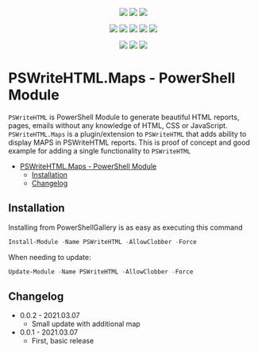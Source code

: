 ﻿<p align="center">
  <a href="https://www.powershellgallery.com/packages/PSWriteHTML.Maps"><img src="https://img.shields.io/powershellgallery/v/PSWriteHTML.Maps.svg"></a>
  <a href="https://www.powershellgallery.com/packages/PSWriteHTML.Maps"><img src="https://img.shields.io/powershellgallery/vpre/PSWriteHTML.Maps.svg?label=powershell%20gallery%20preview&colorB=yellow"></a>
  <a href="https://github.com/EvotecIT/PSWriteHTML.Maps"><img src="https://img.shields.io/github/license/EvotecIT/PSWriteHTML.Maps.svg"></a>
</p>

<p align="center">
  <a href="https://www.powershellgallery.com/packages/PSWriteHTML.Maps"><img src="https://img.shields.io/powershellgallery/p/PSWriteHTML.Maps.svg"></a>
  <a href="https://github.com/EvotecIT/PSWriteHTML.Maps"><img src="https://img.shields.io/github/languages/top/evotecit/PSWriteHTML.Maps.svg"></a>
  <a href="https://github.com/EvotecIT/PSWriteHTML.Maps"><img src="https://img.shields.io/github/languages/code-size/evotecit/PSWriteHTML.Maps.svg"></a>
  <a href="https://www.powershellgallery.com/packages/PSWriteHTML.Maps"><img src="https://img.shields.io/powershellgallery/dt/PSWriteHTML.Maps.svg"></a>
  <a href="https://www.jsdelivr.com/package/gh/evotecit/cdn"><img src="https://data.jsdelivr.com/v1/package/gh/evotecit/cdn/badge"></a>
</p>

<p align="center">
  <a href="https://twitter.com/PrzemyslawKlys"><img src="https://img.shields.io/twitter/follow/PrzemyslawKlys.svg?label=Twitter%20%40PrzemyslawKlys&style=social"></a>
  <a href="https://evotec.xyz/hub"><img src="https://img.shields.io/badge/Blog-evotec.xyz-2A6496.svg"></a>
  <a href="https://www.linkedin.com/in/pklys"><img src="https://img.shields.io/badge/LinkedIn-pklys-0077B5.svg?logo=LinkedIn"></a>
</p>

# PSWriteHTML.Maps - PowerShell Module

`PSWriteHTML` is PowerShell Module to generate beautiful HTML reports, pages, emails without any knowledge of HTML, CSS or JavaScript.
`PSWriteHTML.Maps` is a plugin/extension to `PSWriteHTML` that adds ability to display MAPS in PSWriteHTML reports.
This is proof of concept and good example for adding a single functionality to `PSWriteHTML`

- [PSWriteHTML.Maps - PowerShell Module](#pswritehtmlmaps---powershell-module)
  - [Installation](#installation)
  - [Changelog](#changelog)

## Installation

Installing from PowerShellGallery is as easy as executing this command

```powershell
Install-Module -Name PSWriteHTML -AllowClobber -Force
```

When needing to update:

```powershell
Update-Module -Name PSWriteHTML -AllowClobber -Force
```

## Changelog

- 0.0.2 - 2021.03.07
  - Small update with additional map
- 0.0.1 - 2021.03.07
  - First, basic release
